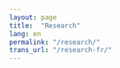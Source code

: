 ```yaml
---
layout: page
title:  "Research"
lang: en
permalink: "/research/"
trans_url: "/research-fr/"
---
```

